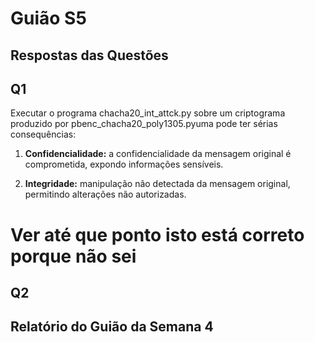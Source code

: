 # Guião S5

## Respostas das Questões

## Q1

Executar o programa chacha20_int_attck.py sobre um criptograma produzido por pbenc_chacha20_poly1305.pyuma pode ter sérias consequências:

1. **Confidencialidade:** a confidencialidade da mensagem original é comprometida, expondo informações sensíveis.

2. **Integridade:** manipulação não detectada da mensagem original, permitindo alterações não autorizadas.

# Ver até que ponto isto está correto porque não sei

## Q2



## Relatório do Guião da Semana 4